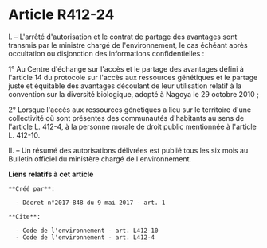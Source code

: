 # Article R412-24

I. – L'arrêté d'autorisation et le contrat de partage des avantages sont transmis par le ministre chargé de l'environnement,
le cas échéant après occultation ou disjonction des informations confidentielles : 

1° Au Centre d'échange sur l'accès et le partage des avantages défini à l'article 14 du protocole sur l'accès aux ressources
génétiques et le partage juste et équitable des avantages découlant de leur utilisation relatif à la convention sur la
diversité biologique, adopté à Nagoya le 29 octobre 2010 ; 

2° Lorsque l'accès aux ressources génétiques a lieu sur le territoire d'une collectivité où sont présentes des communautés
d'habitants au sens de l'article L. 412-4, à la personne morale de droit public mentionnée à l'article L. 412-10. 

II. – Un résumé des autorisations délivrées est publié tous les six mois au Bulletin officiel du ministère chargé de
l'environnement.

**Liens relatifs à cet article**

	**Créé par**:

	  - Décret n°2017-848 du 9 mai 2017 - art. 1

	**Cite**:

	  - Code de l'environnement - art. L412-10
	  - Code de l'environnement - art. L412-4
